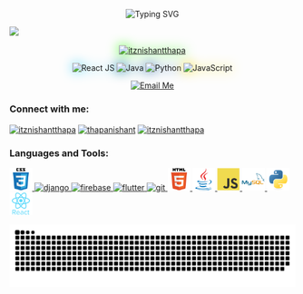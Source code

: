 
<!-- Profile Views Section -->
<p align="center">
  <img src="https://readme-typing-svg.herokuapp.com?color=0e75b6&lines=Welcome+to+my+GitHub+Profile!;Keep+hustling+everyday+:)" alt="Typing SVG">
</p>
<img src="https://www.animatedimages.org/data/media/562/animated-line-image-0184.gif" width="1920" />



<p align="center">
  <p align="center">
  <a href="https://github.com/itznishantthapa">
    <img src="https://komarev.com/ghpvc/?username=itznishantthapa&label=Profile%20views&color=brightgreen&style=for-the-badge" 
         alt="itznishantthapa" 
         width="300" 
         style="filter: drop-shadow(0px 0px 10px #39FF14); animation: pulse 2s infinite;" />
  </a>



<!-- Expertise Section -->
<p align="center">
   <img src="https://cdn.jsdelivr.net/gh/devicons/devicon/icons/react/react-original.svg" 
       alt="React JS" 
       width="100" 
       style="filter: drop-shadow(0px 0px 10px #61DAFB); animation: glow 1.5s infinite alternate;" />
  <img src="https://cdn.jsdelivr.net/gh/devicons/devicon/icons/java/java-original.svg" 
       alt="Java" 
       width="100" 
       style="filter: drop-shadow(0px 0px 10px #007396); animation: glow 1.5s infinite alternate;" />
  <img src="https://cdn.jsdelivr.net/gh/devicons/devicon/icons/python/python-original.svg" 
       alt="Python" 
       width="100" 
       style="filter: drop-shadow(0px 0px 10px #3776AB); animation: glow 1.5s infinite alternate;" />
  <img src="https://cdn.jsdelivr.net/gh/devicons/devicon/icons/javascript/javascript-original.svg" 
       alt="JavaScript" 
       width="100" 
       style="filter: drop-shadow(0px 0px 10px #F7DF1E); animation: glow 1.5s infinite alternate;" />
</p>

<!-- Contact Section -->
<p align="center">
  <a href="mailto:itsnishantu@gmail.com">
    <img src="https://img.shields.io/badge/-itsnishantu@gmail.com-D14836?style=for-the-badge&logo=gmail&logoColor=white" alt="Email Me" />
  </a>
</p>


<h3 align="left">Connect with me:</h3>
<p align="left">
<a href="https://twitter.com/itznishantthapa" target="blank"><img align="center" src="https://raw.githubusercontent.com/rahuldkjain/github-profile-readme-generator/master/src/images/icons/Social/twitter.svg" alt="itznishantthapa" height="30" width="40" /></a>
<a href="https://linkedin.com/in/thapanishant" target="blank"><img align="center" src="https://raw.githubusercontent.com/rahuldkjain/github-profile-readme-generator/master/src/images/icons/Social/linked-in-alt.svg" alt="thapanishant" height="30" width="40" /></a>
<a href="https://instagram.com/itznishantthapa" target="blank"><img align="center" src="https://raw.githubusercontent.com/rahuldkjain/github-profile-readme-generator/master/src/images/icons/Social/instagram.svg" alt="itznishantthapa" height="30" width="40" /></a>
</p>

<h3 align="left">Languages and Tools:</h3>
<p align="left"> <a href="https://www.w3schools.com/css/" target="_blank" rel="noreferrer"> <img src="https://raw.githubusercontent.com/devicons/devicon/master/icons/css3/css3-original-wordmark.svg" alt="css3" width="40" height="40"/> </a> <a href="https://www.djangoproject.com/" target="_blank" rel="noreferrer"> <img src="https://cdn.worldvectorlogo.com/logos/django.svg" alt="django" width="40" height="40"/> </a> <a href="https://firebase.google.com/" target="_blank" rel="noreferrer"> <img src="https://www.vectorlogo.zone/logos/firebase/firebase-icon.svg" alt="firebase" width="40" height="40"/> </a> <a href="https://flutter.dev" target="_blank" rel="noreferrer"> <img src="https://www.vectorlogo.zone/logos/flutterio/flutterio-icon.svg" alt="flutter" width="40" height="40"/> </a> <a href="https://git-scm.com/" target="_blank" rel="noreferrer"> <img src="https://www.vectorlogo.zone/logos/git-scm/git-scm-icon.svg" alt="git" width="40" height="40"/> </a> <a href="https://www.w3.org/html/" target="_blank" rel="noreferrer"> <img src="https://raw.githubusercontent.com/devicons/devicon/master/icons/html5/html5-original-wordmark.svg" alt="html5" width="40" height="40"/> </a> <a href="https://www.java.com" target="_blank" rel="noreferrer"> <img src="https://raw.githubusercontent.com/devicons/devicon/master/icons/java/java-original.svg" alt="java" width="40" height="40"/> </a> <a href="https://developer.mozilla.org/en-US/docs/Web/JavaScript" target="_blank" rel="noreferrer"> <img src="https://raw.githubusercontent.com/devicons/devicon/master/icons/javascript/javascript-original.svg" alt="javascript" width="40" height="40"/> </a> <a href="https://www.mysql.com/" target="_blank" rel="noreferrer"> <img src="https://raw.githubusercontent.com/devicons/devicon/master/icons/mysql/mysql-original-wordmark.svg" alt="mysql" width="40" height="40"/> </a> <a href="https://www.python.org" target="_blank" rel="noreferrer"> <img src="https://raw.githubusercontent.com/devicons/devicon/master/icons/python/python-original.svg" alt="python" width="40" height="40"/> </a> <a href="https://reactjs.org/" target="_blank" rel="noreferrer"> <img src="https://raw.githubusercontent.com/devicons/devicon/master/icons/react/react-original-wordmark.svg" alt="react" width="40" height="40"/> </a> </p>

![Snake animation Contribution Graph](https://github.com/itznishantthapa/itznishantthapa/blob/main/gridSnake.svg)



